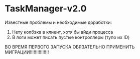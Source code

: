 # TaskManager-v2.0
Известные проблемы и необходимые доработки: 
1) Нету колбэка в клиент, хотя бы айди процесса
2) В логи может писать пустые контроллеры (тупо их ID)

ВО ВРЕМЯ ПЕРВОГО ЗАПУСКА ОБЯЗАТЕЛЬНО ПРИМЕНИТЬ МИГРАЦИИ!!!!!!!!!!!!!!!

